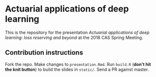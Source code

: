 # Actuarial applications of deep learning

This is the repository for the presentation *Actuarial applications of deep learning: loss reserving and beyond* at the 2018 CAS Spring Meeting.

## Contribution instructions

Fork the repo. Make changes to `presentation.Rmd`. Run `build.R` (**don't hit the knit button**) to build the slides in `static/`. Send a PR against master.